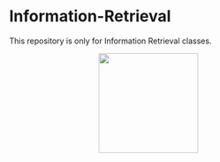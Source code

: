 # Information-Retrieval
This repository is only for Information Retrieval classes.
<p align="center">
<a href="https://github.com/Allan4865">
  <img height="180em" src="https://github-readme-stats-eight-theta.vercel.app/api/top-langs/?username=Allan4865&layout=compact&langs_count=8&theme=algolia"/>
</a>
</p>
